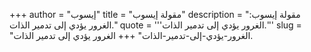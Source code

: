 +++
author = "إيسوب"
title = "مقولة إيسوب"
description = "مقولة إيسوب: الغرور يؤدي إلى تدمير الذات."
quote = '''الغرور يؤدي إلى تدمير الذات.''' 
slug = "الغرور-يؤدي-إلى-تدمير-الذات"
+++
الغرور يؤدي إلى تدمير الذات.
